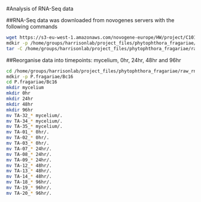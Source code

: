 #Analysis of RNA-Seq data

##RNA-Seq data was downloaded from novogenes servers with the following commands

```bash
wget https://s3-eu-west-1.amazonaws.com/novogene-europe/HW/project/C101HW17030405_2.tar
mdkir -p /home/groups/harrisonlab/project_files/phytophthora_fragariae/raw_rna/novogene/
tar -C /home/groups/harrisonlab/project_files/phytophthora_fragariae/raw_rna/novogene/. -xvf /home/groups/harrisonlab/raw_data/raw_seq/P.frag/C101HW17030405_2.tar
```

##Reorganise data into timepoints: mycelium, 0hr, 24hr, 48hr and 96hr

```bash
cd /home/groups/harrisonlab/project_files/phytophthora_fragariae/raw_rna/novogene/
mdkir -p P.fragariae/Bc16
cd P.fragariae/Bc16
mkdir mycelium
mkdir 0hr
mkdir 24hr
mkdir 48hr
mkdir 96hr
mv TA-32_* mycelium/.
mv TA-34_* mycelium/.
mv TA-35_* mycelium/.
mv TA-01_* 0hr/.
mv TA-02_* 0hr/.
mv TA-03_* 0hr/.
mv TA-07_* 24hr/.
mv TA-08_* 24hr/.
mv TA-09_* 24hr/.
mv TA-12_* 48hr/.
mv TA-13_* 48hr/.
mv TA-14_* 48hr/.
mv TA-18_* 96hr/.
mv TA-19_* 96hr/.
mv TA-20_* 96hr/.
```
